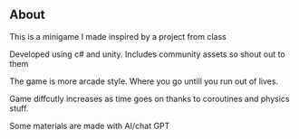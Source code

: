 ## About

This is a minigame I made inspired by a project from class

Developed using c# and unity. Includes community assets so shout out to them

The game is more arcade style. Where you go untill you run out of lives.

Game diffcutly increases as time goes on thanks to coroutines and physics stuff.

Some materials are made with AI/chat GPT

